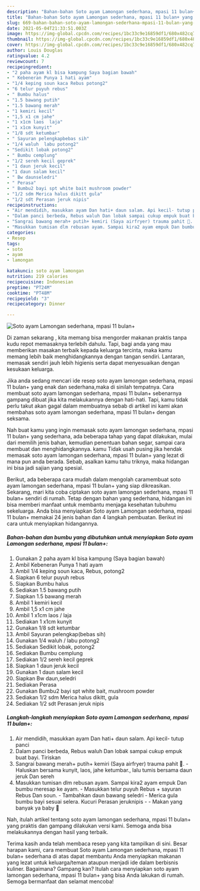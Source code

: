 ```yaml
---
description: "Bahan-bahan Soto ayam Lamongan sederhana, mpasi 11 bulan+ yang enak dan Mudah Dibuat"
title: "Bahan-bahan Soto ayam Lamongan sederhana, mpasi 11 bulan+ yang enak dan Mudah Dibuat"
slug: 669-bahan-bahan-soto-ayam-lamongan-sederhana-mpasi-11-bulan-yang-enak-dan-mudah-dibuat
date: 2021-05-04T21:33:51.003Z
image: https://img-global.cpcdn.com/recipes/1bc33c9e16859df1/680x482cq70/soto-ayam-lamongan-sederhana-mpasi-11-bulan-foto-resep-utama.jpg
thumbnail: https://img-global.cpcdn.com/recipes/1bc33c9e16859df1/680x482cq70/soto-ayam-lamongan-sederhana-mpasi-11-bulan-foto-resep-utama.jpg
cover: https://img-global.cpcdn.com/recipes/1bc33c9e16859df1/680x482cq70/soto-ayam-lamongan-sederhana-mpasi-11-bulan-foto-resep-utama.jpg
author: Louis Douglas
ratingvalue: 4.2
reviewcount: 7
recipeingredient:
- "2 paha ayam kl bisa kampung Saya bagian bawah"
- " Kebeneran Punya 1 hati ayam"
- "1/4 keping soun kaca Rebus potong2"
- "6 telur puyuh rebus"
- " Bumbu halus"
- "1.5 bawang putih"
- "1.5 bawang merah"
- "1 kemiri kecil"
- "1,5 x1 cm jahe"
- "1 x1cm laos  laja"
- "1 x1cm kunyit"
- "1/8 sdt ketumbar"
- " Sayuran pelengkapbebas sih"
- "1/4 waluh  labu potong2"
- "Sedikit lobak potong2"
- " Bumbu cemplung"
- "1/2 sereh kecil geprek"
- "1 daun jeruk kecil"
- "1 daun salam kecil"
- " Bw daunseledri"
- " Perasa"
- " Bumbu2 bayi spt white bait mushroom powder"
- "1/2 sdm Merica halus dikitt gula"
- "1/2 sdt Perasan jeruk nipis"
recipeinstructions:
- "Air mendidih, masukkan ayam Dan hati+ daun salam. Api kecil- tutup panci"
- "Dalam panci berbeda, Rebus waluh Dan lobak sampai cukup empuk buat bayi. Tiriskan"
- "Sangrai bawang merah+ putih+ kemiri (Saya airfryer) trauma pahit 😬. Haluskan bersama kunyit, laos, jahe ketumbar., lalu tumis bersama daun jeruk Dan sereh"
- "Masukkan tumisan dlm rebusan ayam. Sampai kira2 ayam empuk Dan bumbu meresap ke ayam. Masukkan telur puyuh Rebus + sayuran Rebus Dan soun. Tambahkan daun bawang seledri Merica gula bumbu bayi sesuai selera. Kucuri Perasan jeruknipis  Makan yang banyak ya baby 🤗"
categories:
- Resep
tags:
- soto
- ayam
- lamongan

katakunci: soto ayam lamongan 
nutrition: 219 calories
recipecuisine: Indonesian
preptime: "PT24M"
cooktime: "PT48M"
recipeyield: "3"
recipecategory: Dinner

---
```



![Soto ayam Lamongan sederhana, mpasi 11 bulan+](https://img-global.cpcdn.com/recipes/1bc33c9e16859df1/680x482cq70/soto-ayam-lamongan-sederhana-mpasi-11-bulan-foto-resep-utama.jpg)

Di zaman  sekarang , kita memang bisa mengorder makanan praktis tanpa kudu repot memasaknya terlebih dahulu. Tapi, bagi anda yang mau memberikan masakan terbaik kepada keluarga tercinta, maka kamu memang lebih baik menghidangkannya dengan tangan sendiri. Lantaran, memasak sendiri jauh lebih higienis serta dapat menyesuaikan dengan kesukaan keluarga.

Jika anda sedang mencari ide resep soto ayam lamongan sederhana, mpasi 11 bulan+ yang enak dan sederhana,maka di sinilah tempatnya. Cara membuat soto ayam lamongan sederhana, mpasi 11 bulan+  sebenarnya gampang dibuat jika kita melakukannya dengan hati-hati. Tapi, kamu tidak perlu takut akan gagal dalam membuatnya 
sebab di artikel ini kami akan membahas soto ayam lamongan sederhana, mpasi 11 bulan+ dengan seksama.  



Nah buat kamu yang ingin memasak soto ayam lamongan sederhana, mpasi 11 bulan+ yang sederhana, ada beberapa tahap yang dapat dilakukan, mulai dari memilih jenis bahan, kemudian penentuan bahan segar, sampai cara membuat dan menghidangkannya. kamu Tidak usah pusing jika hendak memasak soto ayam lamongan sederhana, mpasi 11 bulan+ yang lezat di mana pun anda berada. Sebab, asalkan kamu  tahu triknya, maka hidangan ini bisa jadi sajian yang spesial.

Berikut, ada beberapa cara mudah dalam mengolah caramembuat soto ayam lamongan sederhana, mpasi 11 bulan+ yang siap dikreasikan. Sekarang, mari kita coba ciptakan soto ayam lamongan sederhana, mpasi 11 bulan+ sendiri di rumah. Tetap dengan bahan yang sederhana, hidangan ini bisa memberi manfaat untuk membantu menjaga kesehatan tubuhmu sekeluarga. Anda bisa menyiapkan Soto ayam Lamongan sederhana, mpasi 11 bulan+ memakai 24 jenis bahan dan 4 langkah pembuatan. Berikut ini cara untuk menyiapkan hidangannya.

<!--inarticleads1-->

##### Bahan-bahan dan bumbu yang dibutuhkan untuk menyiapkan Soto ayam Lamongan sederhana, mpasi 11 bulan+:

1. Gunakan 2 paha ayam kl bisa kampung (Saya bagian bawah)
1. Ambil  Kebeneran Punya 1 hati ayam
1. Ambil 1/4 keping soun kaca, Rebus, potong2
1. Siapkan 6 telur puyuh rebus
1. Siapkan  Bumbu halus
1. Sediakan 1.5 bawang putih
1. Siapkan 1.5 bawang merah
1. Ambil 1 kemiri kecil
1. Ambil 1,5 x1 cm jahe
1. Ambil 1 x1cm laos / laja
1. Sediakan 1 x1cm kunyit
1. Gunakan 1/8 sdt ketumbar
1. Ambil  Sayuran pelengkap(bebas sih)
1. Gunakan 1/4 waluh / labu potong2
1. Sediakan Sedikit lobak, potong2
1. Sediakan  Bumbu cemplung
1. Sediakan 1/2 sereh kecil geprek
1. Siapkan 1 daun jeruk kecil
1. Gunakan 1 daun salam kecil
1. Siapkan  Bw daun,seledri
1. Sediakan  Perasa
1. Gunakan  Bumbu2 bayi spt white bait, mushroom powder
1. Sediakan 1/2 sdm Merica halus dikitt, gula
1. Sediakan 1/2 sdt Perasan jeruk nipis




<!--inarticleads2-->

##### Langkah-langkah menyiapkan Soto ayam Lamongan sederhana, mpasi 11 bulan+:

1. Air mendidih, masukkan ayam Dan hati+ daun salam. Api kecil- tutup panci
1. Dalam panci berbeda, Rebus waluh Dan lobak sampai cukup empuk buat bayi. Tiriskan
1. Sangrai bawang merah+ putih+ kemiri (Saya airfryer) trauma pahit 😬. - Haluskan bersama kunyit, laos, jahe ketumbar., lalu tumis bersama daun jeruk Dan sereh
1. Masukkan tumisan dlm rebusan ayam. Sampai kira2 ayam empuk Dan bumbu meresap ke ayam. - Masukkan telur puyuh Rebus + sayuran Rebus Dan soun. - Tambahkan daun bawang seledri - Merica gula bumbu bayi sesuai selera. Kucuri Perasan jeruknipis -  - Makan yang banyak ya baby 🤗




Nah, itulah artikel tentang  soto ayam lamongan sederhana, mpasi 11 bulan+  yang praktis dan gampang dilakukan versi kami. Semoga anda bisa melakukannya dengan hasil yang terbaik. 

Terima kasih anda telah membaca resep yang kita tampilkan di sini. Besar harapan kami, cara membuat  Soto ayam Lamongan sederhana, mpasi 11 bulan+ sederhana di atas dapat membantu Anda menyiapkan makanan yang lezat untuk keluarga/teman ataupun menjadi ide dalam berbisnis kuliner. Bagaimana? Gampang kan? Itulah cara menyiapkan soto ayam lamongan sederhana, mpasi 11 bulan+ yang bisa Anda lakukan di rumah. Semoga bermanfaat dan selamat mencoba!

